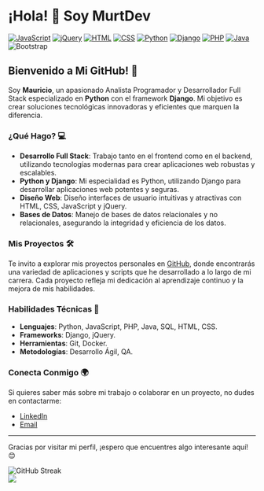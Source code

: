 # ¡Hola! 👋 Soy MurtDev

[![JavaScript](https://img.shields.io/badge/JavaScript-F7DF1E?style=for-the-badge&logo=javascript&logoColor=black)](https://developer.mozilla.org/es/docs/Web/JavaScript)
[![jQuery](https://img.shields.io/badge/jQuery-0769AD?style=for-the-badge&logo=jquery&logoColor=white)](https://jquery.com/)
[![HTML](https://img.shields.io/badge/HTML5-E34F26?style=for-the-badge&logo=html5&logoColor=white)](https://developer.mozilla.org/es/docs/Web/HTML)
[![CSS](https://img.shields.io/badge/CSS3-1572B6?style=for-the-badge&logo=css3&logoColor=white)](https://developer.mozilla.org/es/docs/Web/CSS)
[![Python](https://img.shields.io/badge/Python-3776AB?style=for-the-badge&logo=python&logoColor=white)](https://www.python.org/)
[![Django](https://img.shields.io/badge/Django-092E20?style=for-the-badge&logo=django&logoColor=white)](https://www.djangoproject.com/)
[![PHP](https://img.shields.io/badge/PHP-777BB4?style=for-the-badge&logo=php&logoColor=white)](https://www.php.net/)
[![Java](https://img.shields.io/badge/Java-007396?style=for-the-badge&logo=java&logoColor=white)](https://www.java.com/)
![Bootstrap](https://img.shields.io/badge/bootstrap-%238511FA.svg?style=for-the-badge&logo=bootstrap&logoColor=white)

## Bienvenido a Mi GitHub! 🚀

Soy **Mauricio**, un apasionado Analista Programador y Desarrollador Full Stack especializado en **Python** con el framework **Django**. Mi objetivo es crear soluciones tecnológicas innovadoras y eficientes que marquen la diferencia.

### ¿Qué Hago? 💻

- **Desarrollo Full Stack**: Trabajo tanto en el frontend como en el backend, utilizando tecnologías modernas para crear aplicaciones web robustas y escalables.
- **Python y Django**: Mi especialidad es Python, utilizando Django para desarrollar aplicaciones web potentes y seguras.
- **Diseño Web**: Diseño interfaces de usuario intuitivas y atractivas con HTML, CSS, JavaScript y jQuery.
- **Bases de Datos**: Manejo de bases de datos relacionales y no relacionales, asegurando la integridad y eficiencia de los datos.

### Mis Proyectos 🛠️

Te invito a explorar mis proyectos personales en [GitHub](https://github.com/MurtDev), donde encontrarás una variedad de aplicaciones y scripts que he desarrollado a lo largo de mi carrera. Cada proyecto refleja mi dedicación al aprendizaje continuo y la mejora de mis habilidades.

### Habilidades Técnicas 🔧

- **Lenguajes**: Python, JavaScript, PHP, Java, SQL, HTML, CSS.
- **Frameworks**: Django, jQuery.
- **Herramientas**: Git, Docker.
- **Metodologías**: Desarrollo Ágil, QA.

### Conecta Conmigo 🌍

Si quieres saber más sobre mi trabajo o colaborar en un proyecto, no dudes en contactarme:

- [LinkedIn](http://www.linkedin.com/in/murtdev)
- [Email](mailto:navea.dev@gmail.com)


---

Gracias por visitar mi perfil, ¡espero que encuentres algo interesante aquí! 😊




![GitHub Streak](https://github-readme-streak-stats.herokuapp.com?user=MurtDev&theme=dark&hide_border=&locale=es)<br/>
![](https://github-readme-stats.vercel.app/api/top-langs/?username=MurtDev&theme=dark&hide_border=false&include_all_commits=true&count_private=true&layout=compact)



<!--
**MurtDev/MurtDev** is a ✨ _special_ ✨ repository because its `README.md` (this file) appears on your GitHub profile.

Here are some ideas to get you started:

- 🔭 I’m currently working on ...
- 🌱 I’m currently learning ...
- 👯 I’m looking to collaborate on ...
- 🤔 I’m looking for help with ...
- 💬 Ask me about ...
- 📫 How to reach me: ...
- 😄 Pronouns: ...
- ⚡ Fun fact: ...

![JavaScript](https://img.shields.io/badge/javascript-%23323330.svg?style=for-the-badge&logo=javascript&logoColor=%23F7DF1E) ![PHP](https://img.shields.io/badge/php-%23777BB4.svg?style=for-the-badge&logo=php&logoColor=white)  ![HTML5](https://img.shields.io/badge/html5-%23E34F26.svg?style=for-the-badge&logo=html5&logoColor=white) ![Python](https://img.shields.io/badge/python-3670A0?style=for-the-badge&logo=python&logoColor=ffdd54) ![Markdown](https://img.shields.io/badge/markdown-%23000000.svg?style=for-the-badge&logo=markdown&logoColor=white)  ![Java](https://img.shields.io/badge/java-%23ED8B00.svg?style=for-the-badge&logo=openjdk&logoColor=white) ![AWS](https://img.shields.io/badge/AWS-%23FF9900.svg?style=for-the-badge&logo=amazon-aws&logoColor=white)  ![Google Cloud](https://img.shields.io/badge/GoogleCloud-%234285F4.svg?style=for-the-badge&logo=google-cloud&logoColor=white) ![Vercel](https://img.shields.io/badge/vercel-%23000000.svg?style=for-the-badge&logo=vercel&logoColor=white)  ![Bootstrap](https://img.shields.io/badge/bootstrap-%238511FA.svg?style=for-the-badge&logo=bootstrap&logoColor=white)  ![jQuery](https://img.shields.io/badge/jquery-%230769AD.svg?style=for-the-badge&logo=jquery&logoColor=white) 
![Django](https://img.shields.io/badge/Django-092E20?style=for-the-badge&logo=django&logoColor=green)
-->
